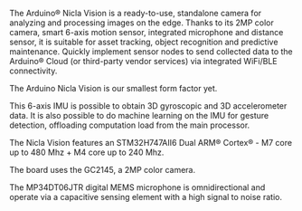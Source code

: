 <FeatureDescription>

The Arduino® Nicla Vision is a ready-to-use, standalone camera for analyzing and processing images on the edge. Thanks to its 2MP color camera, smart 6-axis motion sensor, integrated microphone and distance sensor, it is suitable for asset tracking, object recognition and predictive maintenance. Quickly implement sensor nodes to send collected data to the Arduino® Cloud (or third-party vendor services) via integrated WiFi/BLE connectivity.

</FeatureDescription>

<FeatureList>
<Feature title="Nicla Form Factor" image="nicla-form-factor">

The Arduino Nicla Vision is our smallest form factor yet.

</Feature>

<Feature title="LSM6DSOXTR" image="imu">

This 6-axis IMU is possible to obtain 3D gyroscopic and 3D accelerometer data. It is also possible to do machine learning on the IMU for gesture detection, offloading computation load from the main processor.

<FeatureLink title="Datasheet" url="https://www.bosch-sensortec.com/media/boschsensortec/downloads/datasheets/bst-bhi260ap-ds000.pdf" download blank/>
  
</Feature>

<Feature title="STM32H747AII6" image="mcu">

  The Nicla Vision features an STM32H747AII6 Dual ARM® Cortex® - M7 core up to 480 Mhz + M4 core up to 240 Mhz.
<FeatureLink title="Datasheet" url="" download blank/>
</Feature>

<Feature title="GC2145" image="camera">

The board uses the GC2145, a 2MP color camera.

<FeatureLink title="Datasheet" url="" download blank/>
</Feature>

<Feature title="MP34DT06JTR" image="microphone">

The MP34DT06JTR digital MEMS microphone is omnidirectional and operate via a capacitive sensing element with a high
signal to noise ratio.

<FeatureLink title="Datasheet" url="" download blank/>
</Feature>

</FeatureList>
